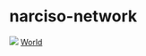 # narciso-network
<img src="https://upload.wikimedia.org/wikipedia/commons/1/15/MormyrusJury.jpg">
<a href="https://hilozoista.shinyapps.io/muerte-shiny/">World</a>
